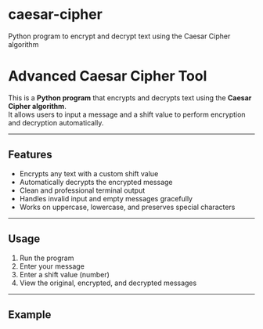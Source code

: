 # caesar-cipher
Python program to encrypt and decrypt text using the Caesar Cipher algorithm
# Advanced Caesar Cipher Tool

This is a **Python program** that encrypts and decrypts text using the **Caesar Cipher algorithm**.  
It allows users to input a message and a shift value to perform encryption and decryption automatically.

---

## Features
- Encrypts any text with a custom shift value
- Automatically decrypts the encrypted message
- Clean and professional terminal output
- Handles invalid input and empty messages gracefully
- Works on uppercase, lowercase, and preserves special characters

---

## Usage
1. Run the program
2. Enter your message
3. Enter a shift value (number)
4. View the original, encrypted, and decrypted messages

---

## Example

